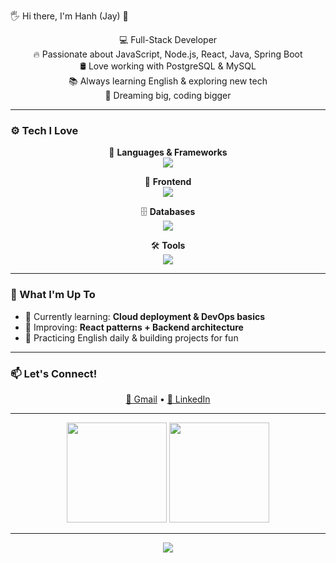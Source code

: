 🖐️ Hi there, I'm Hanh (Jay) 👋

<!-- **hanh-dev/hanh-dev** is a ✨ _special_ ✨ repository because its `README.md` (this file) appears on your GitHub profile. -->

<div align="center">

💻 Full-Stack Developer  
🔥 Passionate about JavaScript, Node.js, React, Java, Spring Boot  
🛢️ Love working with PostgreSQL & MySQL  
📚 Always learning English & exploring new tech  
🌱 Dreaming big, coding bigger  

</div>

---

### ⚙️ Tech I Love

<div align="center">

🎯 **Languages & Frameworks**  
<img src="https://skillicons.dev/icons?i=js,nodejs,java,spring" />

🧩 **Frontend**  
<img src="https://skillicons.dev/icons?i=react" />

🗄️ **Databases**  
<img src="https://skillicons.dev/icons?i=postgres,mysql" />

🛠️ **Tools**  
<img src="https://skillicons.dev/icons?i=git,vscode" />

</div>

---

### 🚀 What I'm Up To

- 🌱 Currently learning: **Cloud deployment & DevOps basics**
- 🧠 Improving: **React patterns + Backend architecture**
- 📖 Practicing English daily & building projects for fun

---

### 📫 Let's Connect!

<div align="center">

<a href="mailto:your.email@gmail.com">📧 Gmail</a> • 
<a href="https://linkedin.com/in/ho-van-hanh-4a9b63336">💼 LinkedIn</a>

</div>

---

<div align="center">

<img src="https://github-readme-stats.vercel.app/api?username=hanh-dev&show_icons=true&theme=radical" height="160"/>
<img src="https://github-readme-streak-stats.herokuapp.com/?user=hanh-dev&theme=radical" height="160"/>

</div>

---

<p align="center">
  <img src="https://komarev.com/ghpvc/?username=hanh-dev&color=orange" />
</p>
